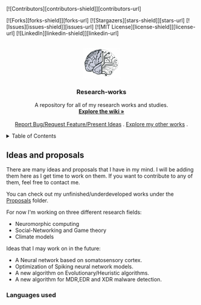 <a name="readme-top"></a>

[![Contributors][contributors-shield]][contributors-url]

[![Forks][forks-shield]][forks-url]
[![Stargazers][stars-shield]][stars-url]
[![Issues][issues-shield]][issues-url]
[![MIT License][license-shield]][license-url]
[![LinkedIn][linkedin-shield]][linkedin-url]

<br />
<div align="center">
    <a href="https://github.com/Study-Stuffs/Research-works.git">
    <img src="imgs/vcn_journal_club_logo.png" alt="Logo" width="100" height="80">
    </a>

<h3 align="center">Research-works</h3>
<p align="center">
    A repository for all of my research works and studies.
    <br />
    <a href = " https://github.com/Study-Stuffs/Research-works/wiki"><strong>Explore the wiki »</strong></a>
    <br />
    <br />
    <a href="https://github.com/Study-Stuffs/Research-works/issues">Report Bug/Request Feature/Present Ideas</a>
    .
    <a href="https://github.com/The-DarK-os">Explore my other works</a>
    .
</p>
</div>

<!-- TABLE OF CONTENTS -->
<details>
  <summary>Table of Contents</summary>
  <ol>
    <li>
      <a href="#ideas-and-proposals">Ideas and proposals</a>
      <ul>
        <li><a href="#languages will be used">Languages used</a></li>
      </ul>
    </li>
    <li>
      <a href="#getting-started">Getting Started</a>
      <ul>
        <li><a href="#prerequisites">Prerequisites</a></li>
        <li><a href="#installation">Installation</a></li>
      </ul>
    </li>
    <li><a href="#References">References/roadmap</a></li>
    <li><a href="#Contributing">Contributing</a></li>
    <li><a href="#contact">Contact</a></li>
    <li><a href="#acknowledgments">Acknowledgments</a></li>
  </ol>
</details>


## Ideas and proposals

There are many ideas and proposals that I have in my mind. I will be adding them here as I get time to work on them. If you want to contribute to any of them, feel free to contact me.

You can check out my unfinished/underdeveloped works under the [Proposals](Proposals/) folder.

For now I'm working on three different research fields:
* Neuromorphic computing
* Social-Networking and Game theory
* Climate models

Ideas that I may work on in the future:
* A Neural network based on somatosensory cortex.
* Optimization of Spiking neural network models.
* A new algorithm on Evolutionary/Heuristic algorithms.
* A new algorithm for MDR,EDR and XDR malware detection.

### Languages used
    